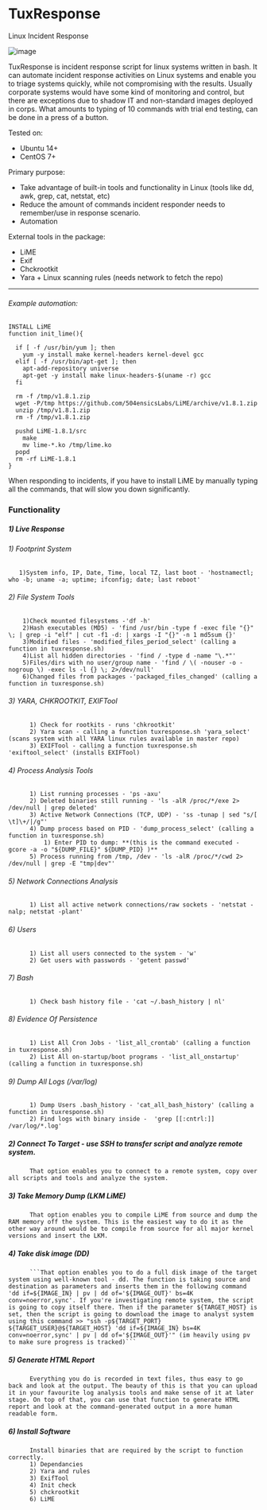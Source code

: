# TuxResponse
Linux Incident Response

![image](https://user-images.githubusercontent.com/13645356/64132606-3a363200-cdd1-11e9-83f9-b1d697af2cf0.png)

TuxResponse is incident response script for linux systems written in bash. It can automate incident response activities on Linux systems and enable you to triage systems quickly, while not compromising with the results. Usually corporate systems would have some kind of monitoring and control, but there are exceptions due to shadow IT and non-standard images deployed in corps. 
What amounts to typing of 10 commands with trial end testing, can be done in a press of a button.

Tested on:
- Ubuntu 14+
- CentOS 7+

Primary purpose:
- Take advantage of built-in tools and functionality in Linux (tools like dd, awk, grep, cat, netstat, etc)
- Reduce the amount of commands incident responder needs to remember/use in response scenario.
- Automation

External tools in the package: 
- LiME
- Exif
- Chckrootkit
- Yara + Linux scanning rules (needs network to fetch the repo)

________________________________________________________

###### Example automation:
```
INSTALL LiME
function init_lime(){

  if [ -f /usr/bin/yum ]; then
    yum -y install make kernel-headers kernel-devel gcc
  elif [ -f /usr/bin/apt-get ]; then
    apt-add-repository universe
    apt-get -y install make linux-headers-$(uname -r) gcc
  fi

  rm -f /tmp/v1.8.1.zip
  wget -P/tmp https://github.com/504ensicsLabs/LiME/archive/v1.8.1.zip
  unzip /tmp/v1.8.1.zip
  rm -f /tmp/v1.8.1.zip

  pushd LiME-1.8.1/src
    make
    mv lime-*.ko /tmp/lime.ko
  popd
  rm -rf LiME-1.8.1
}
```
When responding to incidents, if you have to install LiME by manually typing all the commands, that will slow you down 
significantly.

### Functionality

#####  1) Live Response
###### 1) Footprint System
       1)System info, IP, Date, Time, local TZ, last boot - 'hostnamectl; who -b; uname -a; uptime; ifconfig; date; last reboot'
###### 2) File System Tools
        1)Check mounted filesystems -'df -h'
        2)Hash executables (MD5) - 'find /usr/bin -type f -exec file "{}" \; | grep -i "elf" | cut -f1 -d: | xargs -I "{}" -n 1 md5sum {}'
        3)Modified files - 'modified_files_period_select' (calling a function in tuxresponse.sh)
        4)List all hidden directories - 'find / -type d -name "\.*"'
        5)Files/dirs with no user/group name - 'find / \( -nouser -o -nogroup \) -exec ls -l {} \; 2>/dev/null'
        6)Changed files from packages -'packaged_files_changed' (calling a function in tuxresponse.sh)

###### 3) YARA, CHKROOTKIT, EXIFTool
          1) Check for rootkits - runs 'chkrootkit'
          2) Yara scan - calling a function tuxresponse.sh 'yara_select' (scans system with all YARA linux rules available in master repo)
          3) EXIFTool - calling a function tuxresponse.sh 'exiftool_select' (installs EXIFTool)
###### 4) Process Analysis Tools 
          1) List running processes - 'ps -axu'
          2) Deleted binaries still running - 'ls -alR /proc/*/exe 2> /dev/null | grep deleted'
          3) Active Network Connections (TCP, UDP) - 'ss -tunap | sed "s/[ \t]\+/|/g"'
          4) Dump process based on PID - 'dump_process_select' (calling a function in tuxresponse.sh)
              1) Enter PID to dump: **(this is the command executed - gcore -a -o "${DUMP_FILE}" ${DUMP_PID} )**
          5) Process running from /tmp, /dev - 'ls -alR /proc/*/cwd 2> /dev/null | grep -E "tmp|dev"'
###### 5) Network Connections Analysis
          1) List all active network connections/raw sockets - 'netstat -nalp; netstat -plant'
          
###### 6) Users
          1) List all users connected to the system - 'w' 
          2) Get users with passwords - 'getent passwd'

###### 7) Bash 
          1) Check bash history file - 'cat ~/.bash_history | nl'
          
###### 8) Evidence Of Persistence 
          1) List All Cron Jobs - 'list_all_crontab' (calling a function in tuxresponse.sh)
          2) List All on-startup/boot programs - 'list_all_onstartup' (calling a function in tuxresponse.sh)
       
###### 9) Dump All Logs (/var/log)
          1) Dump Users .bash_history - 'cat_all_bash_history' (calling a function in tuxresponse.sh)
          2) Find logs with binary inside -  'grep [[:cntrl:]] /var/log/*.log'

##### 2) Connect To Target - use SSH to transfer script and analyze remote system.
          That option enables you to connect to a remote system, copy over all scripts and tools and analyze the system.
          
##### 3) Take Memory Dump (LKM LiME)
          That option enables you to compile LiME from source and dump the RAM memory off the system. This is the easiest way to do it as the other way around would be to compile from source for all major kernel versions and insert the LKM.

##### 4) Take disk image (DD)
          ```That option enables you to do a full disk image of the target system using well-known tool - dd. The function is taking source and destination as parameters and inserts them in the following command 'dd if=${IMAGE_IN} | pv | dd of='${IMAGE_OUT}' bs=4K conv=noerror,sync'. If you're investigating remote system, the script is going to copy itself there. Then if the parameter ${TARGET_HOST} is set, then the script is going to download the image to analyst system using this command >> "ssh -p${TARGET_PORT} ${TARGET_USER}@${TARGET_HOST} 'dd if=${IMAGE_IN} bs=4K conv=noerror,sync' | pv | dd of='${IMAGE_OUT}'" (im heavily using pv to make sure progress is tracked)```
          
##### 5) Generate HTML Report
          Everything you do is recorded in text files, thus easy to go back and look at the output. The beauty of this is that you can upload it in your favourite log analysis tools and make sense of it at later stage. On top of that, you can use that function to generate HTML report and look at the command-generated output in a more human readable form.

##### 6) Install Software
          Install binaries that are required by the script to function correctly.
          1) Dependancies
          2) Yara and rules
          3) ExifTool
          4) Init check
          5) chckrootkit
          6) LiME
          



